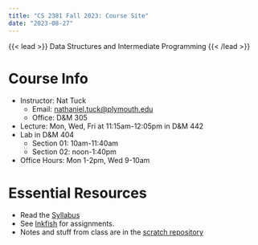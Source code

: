 ```yaml
---
title: "CS 2381 Fall 2023: Course Site"
date: "2023-08-27"
---
```


{{< lead >}}
Data Structures and Intermediate Programming
{{< /lead >}}

# Course Info

 - Instructor: Nat Tuck 
   - Email: <nathaniel.tuck@plymouth.edu>
   - Office: D&M 305
 - Lecture: Mon, Wed, Fri at 11:15am-12:05pm in D&M 442
 - Lab in D&M 404
   - Section 01: 10am-11:40am
   - Section 02: noon-1:40pm
 - Office Hours: Mon 1-2pm, Wed 9-10am

# Essential Resources

 - Read the [Syllabus](./syllabus)
 - See [Inkfish](https://inkfish.homework.quest) for assignments.
 - Notes and stuff from class are in the [scratch repository](https://github.com/NatTuck/scratch-2023-09)
